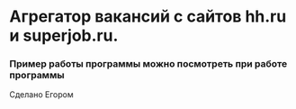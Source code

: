 # Агрегатор вакансий с сайтов hh.ru и superjob.ru.

### Пример работы программы можно посмотреть при работе программы

Сделано Егором
